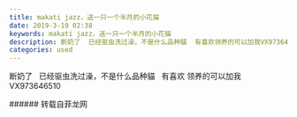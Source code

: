 ```yaml
---
title: makati jazz，送一只一个半月的小花猫
date: 2019-3-19 02:38
keywords: makati jazz，送一只一个半月的小花猫
description: 断奶了  已经驱虫洗过澡，不是什么品种貓  有喜欢领养的可以加我VX973646510
categories: used
---
```

<td class="t_f" id="postmessage_3253564">

断奶了   已经驱虫洗过澡，不是什么品种貓   有喜欢 领养的可以加我VX973646510 <br/>
<img alt="" border="0" class="zoom" data-cf-modified-87189e4d24cff5fab0218ea4-="" file="http://www.flw.ph/data/appbyme/upload/image/201903/19/BtvpWl7uUFv4.jpg" id="aimg_CnLFP" lazyloadthumb="1" onclick="" onmouseover="" src="http://www.flw.ph/data/appbyme/upload/image/201903/19/BtvpWl7uUFv4.jpg"/><br/>
<img alt="" border="0" class="zoom" data-cf-modified-87189e4d24cff5fab0218ea4-="" file="http://www.flw.ph/data/appbyme/upload/image/201903/19/AZOzNmIFYWCE.jpg" id="aimg_uoCOt" lazyloadthumb="1" onclick="" onmouseover="" src="http://www.flw.ph/data/appbyme/upload/image/201903/19/AZOzNmIFYWCE.jpg"/><br/>
<img alt="" border="0" class="zoom" data-cf-modified-87189e4d24cff5fab0218ea4-="" file="http://www.flw.ph/data/appbyme/upload/image/201903/19/ibvmRKMRNIxi.jpg" id="aimg_E9vR9" lazyloadthumb="1" onclick="" onmouseover="" src="http://www.flw.ph/data/appbyme/upload/image/201903/19/ibvmRKMRNIxi.jpg"/><br/>
<img alt="" border="0" class="zoom" data-cf-modified-87189e4d24cff5fab0218ea4-="" file="http://www.flw.ph/data/appbyme/upload/image/201903/19/qmM44M0N7wrX.jpg" id="aimg_SUv85" lazyloadthumb="1" onclick="" onmouseover="" src="http://www.flw.ph/data/appbyme/upload/image/201903/19/qmM44M0N7wrX.jpg"/><br/>
<img alt="" border="0" class="zoom" data-cf-modified-87189e4d24cff5fab0218ea4-="" file="http://www.flw.ph/data/appbyme/upload/image/201903/19/3nDApq2zSyfX.jpg" id="aimg_Y37aH" lazyloadthumb="1" onclick="" onmouseover="" src="http://www.flw.ph/data/appbyme/upload/image/201903/19/3nDApq2zSyfX.jpg"/><br/>
</td>
###### 转载自菲龙网